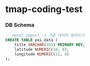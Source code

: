 # tmap-coding-test

### DB Schema
```sql
-- excel import -> 기존 데이터 덮어쓰기
CREATE TABLE poi_data (
    title VARCHAR(255) PRIMARY KEY,
    latitude NUMERIC(10, 8),
    longitude NUMERIC(11, 8)
);
```

